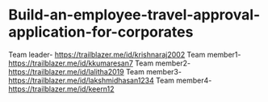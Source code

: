 # Build-an-employee-travel-approval-application-for-corporates
Team leader- https://trailblazer.me/id/krishnaraj2002
Team member1- https://trailblazer.me/id/kkumaresan7
Team member2- https://trailblazer.me/id/lalitha2019
Team member3- https://trailblazer.me/id/lakshmidhasan1234
Team member4- https://trailblazer.me/id/keern12
